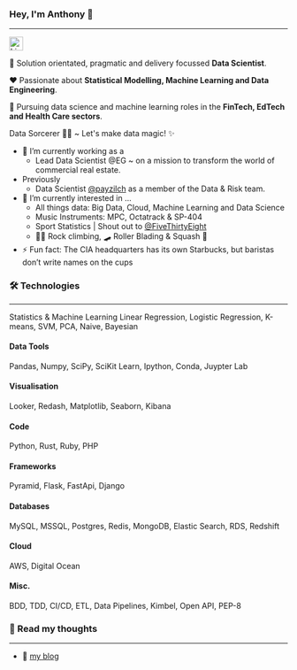 ### Hey, I'm Anthony 👋
---

 [<img src="https://img.shields.io/badge/LinkedIn-282C34?logo=linkedin&logoColor=0077B5" alt="LinkedIn logo" title="LinkedIn" height="25" />](https://www.linkedin.com/in/antburton)

🔧 Solution orientated, pragmatic and delivery focussed **Data Scientist**. 

❤️ Passionate about **Statistical Modelling, Machine Learning and Data Engineering**. 

🧮 Pursuing data science and machine learning roles in the **FinTech, EdTech and Health Care sectors**. 

Data Sorcerer 🧙‍♂️ ~ Let's make data magic! ✨

- 🔭 I’m currently working as a
  -  Lead Data Scientist @EG ~ on a mission to transform the world of commercial real estate.
- Previously
  - Data Scientist [@payzilch](https://twitter.com/payzilch?lang=en) as a member of the Data & Risk team.
- 🌱 I’m currently interested in ... 
  - All things data: Big Data, Cloud, Machine Learning and Data Science
  - Music Instruments: MPC, Octatrack & SP-404
  - Sport Statistics | Shout out to [@FiveThirtyEight](https://twitter.com/FiveThirtyEight)
  - 🧗‍♂️ Rock climbing, 🛹 Roller Blading & Squash 🎾
- ⚡ Fun fact: The CIA headquarters has its own Starbucks, but baristas don’t write names on the cups

### 🛠️ Technologies
---

Statistics & Machine Learning
Linear Regression, Logistic Regression, K-means, SVM, PCA, Naive, Bayesian

#### Data Tools
Pandas, Numpy, SciPy, SciKit Learn, Ipython, Conda, Juypter Lab

#### Visualisation
Looker, Redash, Matplotlib, Seaborn, Kibana

#### Code
Python, Rust, Ruby, PHP

#### Frameworks
Pyramid, Flask, FastApi, Django

#### Databases
MySQL, MSSQL, Postgres, Redis, MongoDB, Elastic Search, RDS, Redshift

#### Cloud
AWS, Digital Ocean

#### Misc.
BDD, TDD, CI/CD, ETL, Data Pipelines, Kimbel, Open API, PEP-8


### 🔮 Read my thoughts
---

- 📖 [my blog](https://apburton84.github.io/)
